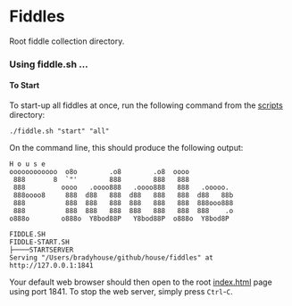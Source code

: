 Fiddles
=====

Root fiddle collection directory.


### Using fiddle.sh ...

#### To Start

To start-up all fiddles at once, run the following command from the [scripts](../scripts) directory:

    ./fiddle.sh "start" "all"

On the command line, this should produce the following output:


    H o u s e
    oooooooooooo  o8o        .o8        .o8  oooo
     888       8  `"'        888        888   888
     888         oooo   .oooo888   .oooo888   888   .ooooo.
     888oooo8     888  d88   888  d88   888   888  d88   88b
     888          888  888   888  888   888   888  888ooo888
     888          888  888   888  888   888   888  888    .o
    o888o        o888o  Y8bod88P   Y8bod88P  o888o  Y8bod8P

    FIDDLE.SH
    FIDDLE-START.SH
    ├────STARTSERVER
    Serving "/Users/bradyhouse/github/house/fiddles" at http://127.0.0.1:1841


Your default web browser should then open to the root [index.html](index.html) page using port 1841.  To stop the
web server, simply press `Ctrl`-`C`.





